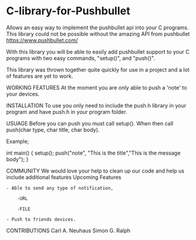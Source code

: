C-library-for-Pushbullet
========================

Allows an easy way to implement the pushbullet api into your C programs.
This library could not be possible without the amazing API from pushbullet https://www.pushbullet.com/

With this library you will be able to easily add pushbullet support to your C programs with two easy commands, "setup()", and "push()".

This library was thrown together quite quickly for use in a project and a lot of features are yet to work. 

WORKING FEATURES
At the moment you are only able to push a 'note' to your devices.

INSTALLATION 
To use you only need to include the push.h library in your program and have push.h in your program folder.

USUAGE
Before you can push you must call setup().
When then call push(char type, char title, char body). 

Example;

int main()
{
	setup();
	push("note", "This is the title","This is the message body");
}

COMMUNITY
We would love your help to clean up our code and help us include additional features
Upcoming Features

	- Able to send any type of notification,
	
		-URL
		
		-FILE
	
	- Push to friends devices.

CONTRIBUTIONS
Carl A. Neuhaus
Simon G. Ralph
